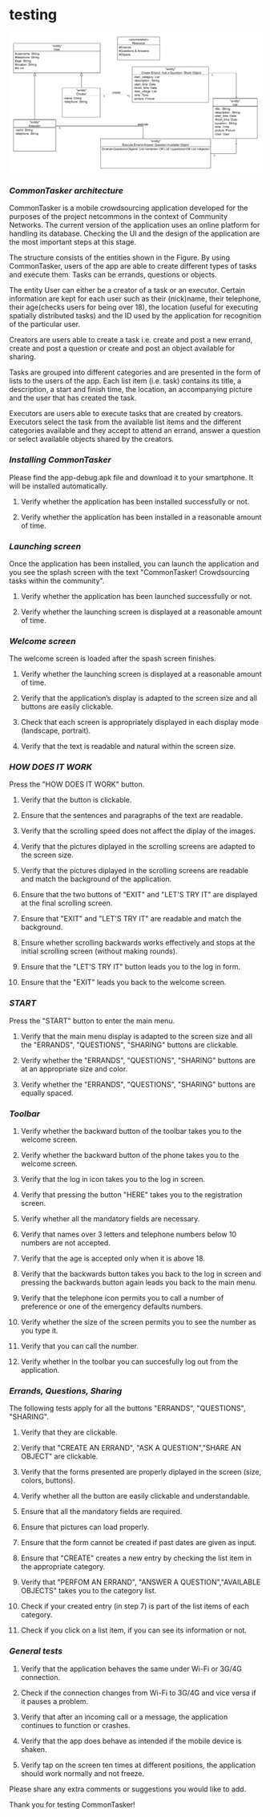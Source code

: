 # testing
![alt text](class_diagram_final.png "CommonTasker architecture")



### *CommonTasker architecture*
CommonTasker is a mobile crowdsourcing application developed for the purposes of the project netcommons in the context of Community Networks. The current version of the application uses an online platform for handling its database. Checking the UI and the design
of the application are the most important steps at this stage. 

The structure consists of the entities shown in the Figure. By using CommonTasker, users of the app are able to create different types of tasks and execute them. Tasks can be errands, questions or objects. 

The entity User can either be a creator of a task or an executor. Certain information are kept for each user such as their (nick)name, their telephone, their age(checks users for being over 18), the location (useful for executing spatially distributed tasks) and the ID used by the application for recognition of the particular user. 

Creators are users able to create a task i.e. create and post a new errand, create and post a question or create and post an object available for sharing. 


Tasks are grouped into different categories and are presented in the form of lists to the users of the app. Each list item (i.e. task) contains its title, a description, a start and finish time, the location, an accompanying picture and the user that has created the task.

Executors are users able to execute tasks that are created by creators. Executors select the task from the available list items and the different categories available and they accept to attend an errand, answer a question or select available objects shared by the creators.



### *Installing CommonTasker*

Please find the app-debug.apk file and download it to your smartphone. It will be installed automatically. 

1. Verify whether the application has been installed successfully or not. 

2. Verify whether the application has been installed in a reasonable amount of time.


### *Launching screen*
Once the application has been installed, you can launch the application and you see the splash screen
with the text "CommonTasker! Crowdsourcing tasks within the community". 

1. Verify whether the application has been launched successfully or not. 

2. Verify whether the launching screen is displayed at a reasonable amount of time.


### *Welcome screen*
The welcome screen is loaded after the spash screen finishes. 


1. Verify whether the launching screen is displayed at a reasonable amount of time.

2. Verify that the application’s display is adapted to the screen size and all buttons are easily clickable.

3. Check that each screen is appropriately displayed in each display mode (landscape, portrait). 

4. Verify that the text is readable and natural within the screen size. 



### *HOW DOES IT WORK*
Press the "HOW DOES IT WORK" button. 

1. Verify that the button is clickable. 

2. Ensure that the sentences and paragraphs of the text are readable.

3. Verify that the scrolling speed does not affect the diplay of the images. 

4. Verify that the pictures diplayed in the scrolling screens are adapted to the screen size. 

5. Verify that the pictures diplayed in the scrolling screens are readable and match the background of the application. 

6. Ensure that the two buttons of "EXIT" and "LET'S TRY IT" are displayed at the final scrolling screen. 

7. Ensure that "EXIT" and "LET'S TRY IT" are readable and match the background. 

8. Ensure whether scrolling backwards works effectively and stops at the initial scrolling screen (without making rounds). 

9. Ensure that the "LET'S TRY IT" button leads you to the log in form. 

10. Ensure that the "EXIT" leads you back to the welcome screen. 


### *START*
Press the "START" button to enter the main menu. 

1. Verify that the main menu display is adapted to the screen size and all the "ERRANDS", "QUESTIONS", "SHARING" buttons are clickable.

2. Verify whether the "ERRANDS", "QUESTIONS", "SHARING" buttons are at an appropriate size and color. 

3. Verify whether the "ERRANDS", "QUESTIONS", "SHARING" buttons are equally spaced. 


### *Toolbar*

1. Verify whether the backward button of the toolbar takes you to the welcome screen. 

2. Verify whether the backward button of the phone takes you to the welcome screen. 

3. Verify that the log in icon takes you to the log in screen. 

4. Verify that pressing the button "HERE" takes you to the registration screen. 

5. Verify whether all the mandatory fields are necessary. 

6. Verify that names over 3 letters and telephone numbers below 10 numbers are not accepted. 

7. Verify that the age is accepted only when it is above 18. 

8. Verify that the backwards button takes you back to the log in screen and pressing the backwards button again leads you back to the main menu. 

9. Verify that the telephone icon permits you to call a number of preference or one of the emergency defaults numbers.

10. Verify whether the size of the screen permits you to see the number as you type it. 

11. Verify that you can call the number. 

12. Verify whether in the toolbar you can succesfully log out from the application. 

### *Errands, Questions, Sharing*

The following tests apply for all the buttons "ERRANDS", "QUESTIONS", "SHARING". 


1. Verify that they are clickable. 

2. Verify that "CREATE AN ERRAND", "ASK A QUESTION","SHARE AN OBJECT" are clickable. 

3. Verify that the forms presented are properly diplayed in the screen (size, colors, buttons). 

4. Verify whether all the button are easily clickable and understandable. 

5. Ensure that all the mandatory fields are required. 

6. Ensure that pictures can load properly. 

8. Ensure that the form cannot be created if past dates are given as input.

7. Ensure that "CREATE" creates a new entry by checking the list item in the appropriate category.  
 
8. Verify that "PERFOM AN ERRAND", "ANSWER A QUESTION","AVAILABLE OBJECTS" takes you to the category list. 

9. Check if your created entry (in step 7) is part of the list items of each category. 

10. Check if you click on a list item, if you can see its information or not. 


### *General tests*

1. Verify that the application behaves the same under Wi-Fi or 3G/4G connection.

2. Check if the connection changes from Wi-Fi to 3G/4G and vice versa if it pauses a problem. 

3. Verify that after an incoming call or a message, the application continues to function or crashes. 

4. Verify that the app does behave as intended if the mobile device is shaken.

5. Verify tap on the screen ten times at different positions, the application should work normally and not freeze. 

Please share any extra comments or suggestions you would like to add. 

Thank you for testing CommonTasker!




